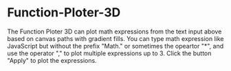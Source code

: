 # Function-Ploter-3D
The Function Ploter 3D can plot math expressions from the text input above based on canvas paths with gradient fills. You can type math expression like JavaScript but without the prefix "Math." or sometimes the opeartor "*", and use the operator "," to plot multiple expressions up to 3. Click the button "Apply" to plot the expressions.
